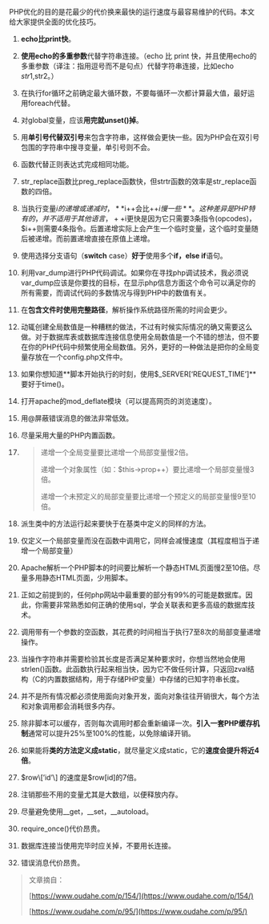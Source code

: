 PHP优化的目的是花最少的代价换来最快的运行速度与最容易维护的代码。本文给大家提供全面的优化技巧。

1. **echo比print快**。

2. **使用echo的多重参数**代替字符串连接。（echo 比 print 快，并且使用echo的多重参数（译注：指用逗号而不是句点）代替字符串连接，比如echo $str1,$str2。）

3. 在执行for循环之前确定最大循环数，不要每循环一次都计算最大值，最好运用foreach代替。

4. 对global变量，应该**用完就unset\(\)掉**。

5. 用**单引号代替双引号**来包含字符串，这样做会更快一些。因为PHP会在双引号包围的字符串中搜寻变量，单引号则不会。

6. 函数代替正则表达式完成相同功能。

7. str\_replace函数比preg\_replace函数快，但strtr函数的效率是str\_replace函数的四倍。

8. 当执行变量$i的递增或递减时，**$i++会比++$i慢一些**。这种差异是PHP特有的，并不适用于其他语言，++$i更快是因为它只需要3条指令\(opcodes\)，$i++则需要4条指令。后置递增实际上会产生一个临时变量，这个临时变量随后被递增。而前置递增直接在原值上递增。

9. 使用选择分支语句（**switch** case）**好于**使用多个**if，else if**语句。

10. 利用var\_dump进行PHP代码调试。如果你在寻找php调试技术，我必须说var\_dump应该是你要找的目标，在显示php信息方面这个命令可以满足你的所有需要，而调试代码的多数情况与得到PHP中的数值有关。

11. 在**包含文件时使用完整路径**，解析操作系统路径所需的时间会更少。

12. 动辄创建全局数值是一种糟糕的做法，不过有时候实际情况的确又需要这么做。对于数据库表或数据库连接信息使用全局数值是一个不错的想法，但不要在你的PHP代码中频繁使用全局数值。另外，更好的一种做法是把你的全局变量存放在一个config.php文件中。

13. 如果你想知道**脚本开始执行的时刻，使用$\_SERVER\[‘REQUEST\_TIME’\]**要好于time\(\)。

14. 打开apache的mod\_deflate模块（可以提高网页的浏览速度）。

15. 用@屏蔽错误消息的做法非常低效。

16. 尽量采用大量的PHP内置函数。

17. > 递增一个全局变量要比递增一个局部变量慢2倍。
    >
    > 递增一个对象属性（如：$this-&gt;prop++）要比递增一个局部变量慢3倍。
    >
    > 递增一个未预定义的局部变量要比递增一个预定义的局部变量慢9至10倍。
18. 派生类中的方法运行起来要快于在基类中定义的同样的方法。

19. 仅定义一个局部变量而没在函数中调用它，同样会减慢速度（其程度相当于递增一个局部变量）

20. Apache解析一个PHP脚本的时间要比解析一个静态HTML页面慢2至10倍。尽量多用静态HTML页面，少用脚本。

21. 正如之前提到的，任何php网站中最重要的部分有99%的可能是数据库。因此，你需要非常熟悉如何正确的使用sql，学会关联表和更多高级的数据库技术。

22. 调用带有一个参数的空函数，其花费的时间相当于执行7至8次的局部变量递增操作。

23. 当操作字符串并需要检验其长度是否满足某种要求时，你想当然地会使用strlen\(\)函数。此函数执行起来相当快，因为它不做任何计算，只返回zval结构（C的内置数据结构，用于存储PHP变量）中存储的已知字符串长度。

24. 并不是所有情况都必须使用面向对象开发，面向对象往往开销很大，每个方法和对象调用都会消耗很多内存。

25. 除非脚本可以缓存，否则每次调用时都会重新编译一次。**引入一套PHP缓存机制**通常可以提升25%至100%的性能，以免除编译开销。

26. 如果能将**类的方法定义成static**，就尽量定义成static，它的**速度会提升将近4倍**。

27. $row\[’id’\] 的速度是$row\[id\]的7倍。

28. 注销那些不用的变量尤其是大数组，以便释放内存。

29. 尽量避免使用\_\_get，\_\_set，\_\_autoload。

30. require\_once\(\)代价昂贵。

31. 数据库连接当使用完毕时应关掉，不要用长连接。

32. 错误消息代价昂贵。

> 文章摘自：
>
> [https://www.oudahe.com/p/154/](https://www.oudahe.com/p/154/)
>
> [https://www.oudahe.com/p/95/](https://www.oudahe.com/p/95/)



